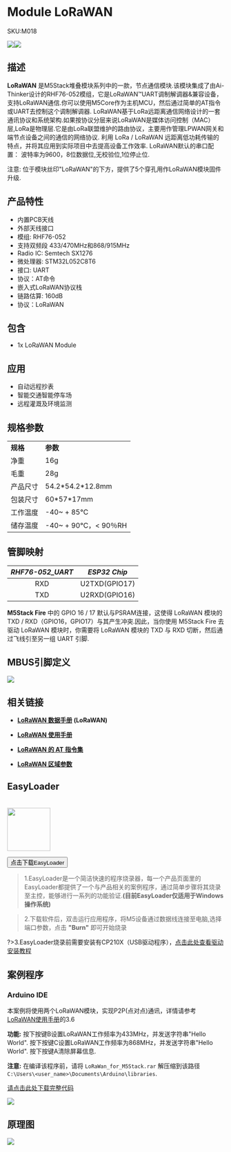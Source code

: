 # Module LoRaWAN

<el-tag effect="plain">SKU:M018</el-tag>

<div class="product_pic"><img src="assets/img/product_pics/module/module_lorawan_01.webp"><img src="assets/img/product_pics/module/module_lorawan_02.webp"></div>

## 描述

**LoRaWAN** 是M5Stack堆叠模块系列中的一款，节点通信模块.该模块集成了由Ai-Thinker设计的RHF76-052模组，它是LoRaWAN™UART调制解调器&兼容设备，支持LoRaWAN通信.你可以使用M5Core作为主机MCU，然后通过简单的AT指令或UART去控制这个调制解调器.
LoRaWAN基于LoRa远距离通信网络设计的一套通讯协议和系统架构.如果按协议分层来说LoRaWAN是媒体访问控制（MAC）层,LoRa是物理层.它是由LoRa联盟维护的路由协议，主要用作管理LPWAN网关和端节点设备之间的通信的网络协议.
利用 LoRa / LoRaWAN 远距离低功耗传输的特点，并将其应用到实际项目中去提高设备工作效率.
LoRaWAN默认的串口配置： 波特率为9600，8位数据位,无校验位,1位停止位.

注意: 位于模块丝印"LoRaWAN"的下方，提供了5个穿孔用作LoRaWAN模块固件升级.

## 产品特性

-  内置PCB天线
-  外部天线接口
-  模组: RHF76-052
-  支持双频段 433/470MHz和868/915MHz
-  Radio IC: Semtech SX1276
-  微处理器: STM32L052C8T6
-  接口: UART
-  协议：AT命令
-  嵌入式LoRaWAN协议栈
-  链路估算: 160dB
-  协议：LoRaWAN


## 包含

-  1x LoRaWAN Module

## 应用

-  自动远程抄表
-  智能交通智能停车场
-  远程灌溉及环境监测

## 规格参数

<table>
   <tr style="font-weight:bold">
      <td>规格</td>
      <td>参数</td>
   </tr>
   <tr>
      <td>净重</td>
      <td>16g</td>
   </tr>
   <tr>
      <td>毛重</td>
      <td>28g</td>
   </tr>
   <tr>
      <td>产品尺寸</td>
      <td>54.2*54.2*12.8mm</td>
   </tr>
   <tr>
      <td>包装尺寸</td>
      <td>60*57*17mm</td>
   </tr>
   <tr>
      <td>工作温度</td>
      <td>-40~ + 85℃</td>
   </tr>
   <tr>
      <td>储存温度</td>
      <td>-40~ + 90℃，< 90％RH</td>
   </tr>
 </table>

## 管脚映射

| *RHF76-052_UART* | *ESP32 Chip* |
| :----------: |:------------: |
| RXD       | U2TXD(GPIO17)    |
| TXD      | U2RXD(GPIO16)     |

**M5Stack Fire** 中的 GPIO 16 / 17 默认与PSRAM连接，这使得 LoRaWAN 模块的TXD / RXD（GPIO16，GPIO17）与其产生冲突.因此，当你使用 M5Stack Fire 去驱动 LoRaWAN 模块时，你需要将 LoRaWAN 模块的 TXD 与 RXD 切断，然后通过飞线引至另一组 UART 引脚.

## MBUS引脚定义

<img src="assets\img\product_pics\module\module_bus.webp"/>


## 相关链接

- **[LoRaWAN 数据手册](https://m5stack.oss-cn-shenzhen.aliyuncs.com/resource/docs/datasheet/module/LoRa_rhf76-052datasheet_v0.2_cn.pdf) (LoRaWAN)**

- **[LoRaWAN 使用手册](https://m5stack.oss-cn-shenzhen.aliyuncs.com/resource/docs/datasheet/module/lorawan_modem_-_cn.pdf)**

- **[LoRaWAN 的 AT 指令集](https://m5stack.oss-cn-shenzhen.aliyuncs.com/resource/docs/datasheet/module/lorawan_class_ac_at_command_specification_-_v4.4.pdf)**

- **[LoRaWAN 区域参数](https://m5stack.oss-cn-shenzhen.aliyuncs.com/resource/docs/datasheet/module/lorawantm_regional_parameters_v1.1rb_-_final.pdf)**

## EasyLoader

<img src="https://m5stack.oss-cn-shenzhen.aliyuncs.com/image/EasyLoader_logo.webp" width="100px" style="margin-top:20px">

<a href="https://m5stack.oss-cn-shenzhen.aliyuncs.com/EasyLoader/Module/EasyLoader_lorawan_receiver.exe"><button type="button" class="btn btn-primary">点击下载EasyLoader</button></a>

>1.EasyLoader是一个简洁快速的程序烧录器，每一个产品页面里的EasyLoader都提供了一个与产品相关的案例程序，通过简单步骤将其烧录至主控，能够进行一系列的功能验证.**(目前EasyLoader仅适用于Windows操作系统)**

>2.下载软件后，双击运行应用程序，将M5设备通过数据线连接至电脑,选择端口参数，点击 **"Burn"** 即可开始烧录

?>3.EasyLoader烧录前需要安装有CP210X（USB驱动程序），[点击此处查看驱动安装教程](zh_CN/related_documents/M5Burner#安装串口驱动)

## 案例程序

### Arduino IDE

本案例将使用两个LoRaWAN模块，实现P2P(点对点)通讯，详情请参考 [LoRaWAN使用手册](http://wiki.ai-thinker.com/_media/lora/docs/rhf76-052_ho_to_use_ai-thinker_s_lorawan_modem.pdf)的3.6

**功能:**
按下按键B设置LoRaWAN工作频率为433MHz，并发送字符串"Hello World".
按下按键C设置LoRaWAN工作频率为868MHz，并发送字符串"Hello World".
按下按键A清除屏幕信息.

**注意:** 在编译该程序前，请将 `LoRaWan_for_M5Stack.rar` 解压缩到该路径`C:\Users\<user_name>\Documents\Arduino\libraries`.

[请点击此处下载完整代码](https://github.com/m5stack/M5Stack/tree/master/examples/Modules/LoRaWAN_RHF76_052)

<img src="assets/img/product_pics/module/module_example/LORAWAN/example_module_lorawan_01.webp">

## 原理图

<img src="assets/img/product_pics/module/lorawan_sch.webp">

<script>

   var purchase_link = 'https://item.taobao.com/item.htm?spm=a1z10.5-c.w4002-1172588093.61.6c2275f4nUJEfh&id=580998112819';


   anchor_search(purchase_link);
   scrollFunc();

</script>